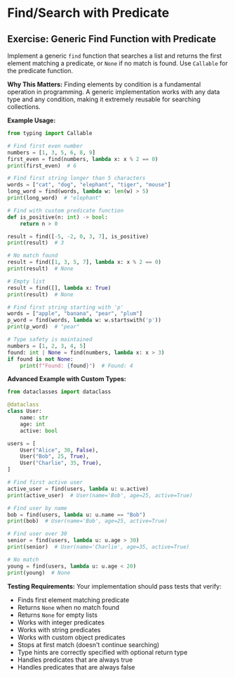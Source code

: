 # Find/Search with Predicate

## Exercise: Generic Find Function with Predicate

Implement a generic `find` function that searches a list and returns the first element matching a predicate, or `None` if no match is found. Use `Callable` for the predicate function.

**Why This Matters:**
Finding elements by condition is a fundamental operation in programming. A generic implementation works with any data type and any condition, making it extremely reusable for searching collections.

**Example Usage:**
```python
from typing import Callable

# Find first even number
numbers = [1, 3, 5, 6, 8, 9]
first_even = find(numbers, lambda x: x % 2 == 0)
print(first_even)  # 6

# Find first string longer than 5 characters
words = ["cat", "dog", "elephant", "tiger", "mouse"]
long_word = find(words, lambda w: len(w) > 5)
print(long_word)  # "elephant"

# Find with custom predicate function
def is_positive(n: int) -> bool:
    return n > 0

result = find([-5, -2, 0, 3, 7], is_positive)
print(result)  # 3

# No match found
result = find([1, 3, 5, 7], lambda x: x % 2 == 0)
print(result)  # None

# Empty list
result = find([], lambda x: True)
print(result)  # None

# Find first string starting with 'p'
words = ["apple", "banana", "pear", "plum"]
p_word = find(words, lambda w: w.startswith('p'))
print(p_word)  # "pear"

# Type safety is maintained
numbers = [1, 2, 3, 4, 5]
found: int | None = find(numbers, lambda x: x > 3)
if found is not None:
    print(f"Found: {found}")  # Found: 4
```

**Advanced Example with Custom Types:**
```python
from dataclasses import dataclass

@dataclass
class User:
    name: str
    age: int
    active: bool

users = [
    User("Alice", 30, False),
    User("Bob", 25, True),
    User("Charlie", 35, True),
]

# Find first active user
active_user = find(users, lambda u: u.active)
print(active_user)  # User(name='Bob', age=25, active=True)

# Find user by name
bob = find(users, lambda u: u.name == "Bob")
print(bob)  # User(name='Bob', age=25, active=True)

# Find user over 30
senior = find(users, lambda u: u.age > 30)
print(senior)  # User(name='Charlie', age=35, active=True)

# No match
young = find(users, lambda u: u.age < 20)
print(young)  # None
```

**Testing Requirements:**
Your implementation should pass tests that verify:
- Finds first element matching predicate
- Returns `None` when no match found
- Returns `None` for empty lists
- Works with integer predicates
- Works with string predicates
- Works with custom object predicates
- Stops at first match (doesn't continue searching)
- Type hints are correctly specified with optional return type
- Handles predicates that are always true
- Handles predicates that are always false
